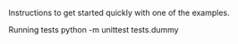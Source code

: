 Instructions to get started quickly with one of the examples.

Running tests
    python -m unittest tests.dummy
